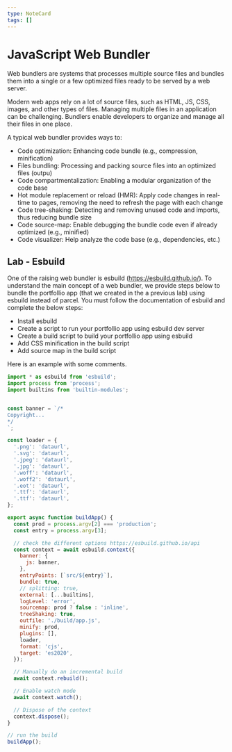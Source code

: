 ```yaml
---
type: NoteCard
tags: []
---
```


# JavaScript Web Bundler
Web bundlers are systems that processes multiple source files and bundles them into a single or a few optimized files ready to be served by a web server.

Modern web apps rely on a lot of source files, such as HTML, JS, CSS, images, and other types of files. Managing multiple files in an application can be challenging. Bundlers enable developers to organize and manage all their files in one place.

A typical web bundler provides ways to:

*   Code optimization: Enhancing code bundle (e.g., compression, minification)
*   Files bundling: Processing and packing source files into an optimized files (outpu)
*   Code compartmentalization: Enabling a modular organization of the code base
*   Hot module replacement or reload (HMR): Apply code changes in real-time to pages, removing the need to refresh the page with each change
*   Code tree-shaking: Detecting and removing unused code and imports, thus reducing bundle size
*   Code source-map: Enable debugging the bundle code even if already optimized (e.g., minified)
*   Code visualizer: Help analyze the code base (e.g., dependencies, etc.)

## Lab - Esbuild

One of the raising web bundler is esbuild (<https://esbuild.github.io/>). To understand the main concept of a web bundler, we provide steps below to bundle the portfollio app (that we created in the a previous lab) using esbuild instead of parcel. You must follow the documentation of esbuild and complete the below steps:

*   Install esbuild
*   Create a script to run your portfollio app using esbuild dev server
*   Create a build script to build your portfollio app using esbuild
*   Add CSS minification in the build script
*   Add source map in the build script

Here is an example with some comments.

```js
import * as esbuild from 'esbuild';
import process from 'process';
import builtins from 'builtin-modules';


const banner = `/*
Copyright...
*/
`;

const loader = {
  '.png': 'dataurl',
  '.svg': 'dataurl',
  '.jpeg': 'dataurl',
  '.jpg': 'dataurl',
  '.woff': 'dataurl',
  '.woff2': 'dataurl',
  '.eot': 'dataurl',
  '.ttf': 'dataurl',
  '.ttf': 'dataurl',
};

export async function buildApp() {
  const prod = process.argv[2] === 'production';
  const entry = process.argv[3];

  // check the different options https://esbuild.github.io/api
  const context = await esbuild.context({
    banner: {
      js: banner,
    },
    entryPoints: [`src/${entry}`],
    bundle: true,
    // splitting: true,
    external: [...builtins],
    logLevel: 'error',
    sourcemap: prod ? false : 'inline',
    treeShaking: true,
    outfile: './build/app.js',
    minify: prod,
    plugins: [],
    loader,
    format: 'cjs',
    target: 'es2020',
  });

  // Manually do an incremental build
  await context.rebuild();

  // Enable watch mode
  await context.watch();

  // Dispose of the context
  context.dispose();
}

// run the build
buildApp();
```